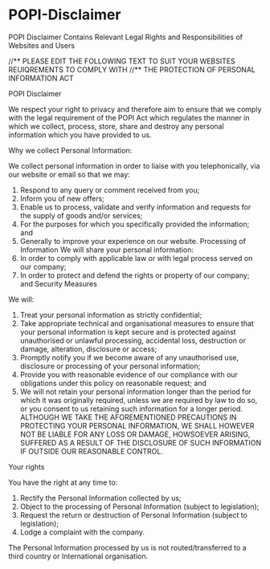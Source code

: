 # POPI-Disclaimer
POPI Disclaimer Contains Relevant Legal Rights and Responsibilities of Websites and Users

//** PLEASE EDIT THE FOLLOWING TEXT TO SUIT YOUR WEBSITES REUIQREMENTS TO COMPLY WITH 
//** THE PROTECTION OF PERSONAL INFORMATION ACT


POPI Disclaimer

We respect your right to privacy and therefore aim to ensure that we comply with the legal requirement of the
POPI Act which regulates the manner in which we collect, process, store, share and destroy any personal
information which you have provided to us.

Why we collect Personal Information:

We collect personal information in order to liaise with you telephonically, via our website or email so that we
may:

1. Respond to any query or comment received from you;
2. Inform you of new offers;
3. Enable us to process, validate and verify information and requests for the supply of goods and/or services;
4. For the purposes for which you specifically provided the information; and
5. Generally to improve your experience on our website.
Processing of Information
We will share your personal information:
1. In order to comply with applicable law or with legal process served on our company;
2. In order to protect and defend the rights or property of our company; and
Security Measures

We will:

1. Treat your personal information as strictly confidential;
2. Take appropriate technical and organisational measures to ensure that your personal information is kept
secure and is protected against unauthorised or unlawful processing, accidental loss, destruction or damage,
alteration, disclosure or access;
3. Promptly notify you if we become aware of any unauthorised use, disclosure or processing of your personal
information;
4. Provide you with reasonable evidence of our compliance with our obligations under this policy on reasonable
request; and
5. We will not retain your personal information longer than the period for which it was originally required,
unless we are required by law to do so, or you consent to us retaining such information for a longer period.
ALTHOUGH WE TAKE THE AFOREMENTIONED PRECAUTIONS IN PROTECTING YOUR PERSONAL INFORMATION,
WE SHALL HOWEVER NOT BE LIABLE FOR ANY LOSS OR DAMAGE, HOWSOEVER ARISING, SUFFERED AS A
RESULT OF THE DISCLOSURE OF SUCH INFORMATION IF OUTSIDE OUR REASONABLE CONTROL.

Your rights

You have the right at any time to:

1. Rectify the Personal Information collected by us;
2. Object to the processing of Personal Information (subject to legislation);
3. Request the return or destruction of Personal Information (subject to legislation);
4. Lodge a complaint with the company.

The Personal Information processed by us is not routed/transferred to a third country or International
organisation.

